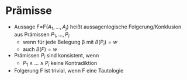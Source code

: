 # Prämisse
+ Aussage F=F($A_1,...,A_j$) heißt aussagenlogische Folgerung/Konklusion aus Prämissen $P_1,...,P_i$
	+ wenn für jede Belegung β mit $ß(P_i)=w$ 
	+ auch $ß(F)=w$
+ Prämissen $P_i$ sind konsistent, wenn
	+ $P_1∧...∧P_i$ keine Kontradiktion
+ Folgerung F ist trivial, wenn F eine Tautologie